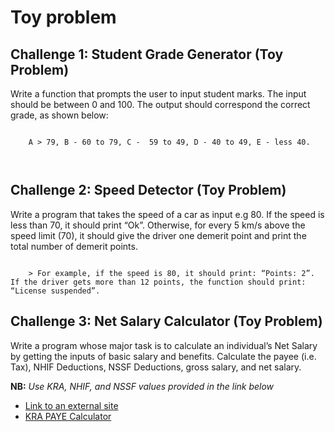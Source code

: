 <h1>Toy problem</h1>
<h2>Challenge 1: Student Grade Generator (Toy Problem)</h2>
<p>Write a function that prompts the user to input student marks. The input should be between 0 and 100. The output should correspond the correct grade, as shown below: </p>
<pre><code>
    A > 79, B - 60 to 79, C -  59 to 49, D - 40 to 49, E - less 40.

</code></pre>
<h2>Challenge 2: Speed Detector (Toy Problem)</h2>
<p>Write a program that takes the speed of a car as input e.g 80. If the speed is less than 70, it should print “Ok”. Otherwise, for every 5 km/s above the speed limit (70), it should give the driver one demerit point and print the total number of demerit points.</p>
<pre><code>
    > For example, if the speed is 80, it should print: “Points: 2”. If the driver gets more than 12 points, the function should print: “License suspended”.
</code></pre>
<h2>Challenge 3: Net Salary Calculator (Toy Problem)</h2>
<p>Write a program whose major task is to calculate an individual’s Net Salary by getting the inputs of basic salary and benefits. Calculate the payee (i.e. Tax), NHIF Deductions, NSSF Deductions, gross salary, and net salary. </p>
<p><strong>NB:</strong> <em>Use KRA, NHIF, and NSSF values provided in the link below</em></p>
<ul>
    <li><a href="https://www.aren.co.ke/payroll/taxrates.htm">Link to an external site</a></li>
    <li><a href="https://www.kra.go.ke/individual/calculate-tax/calculating-tax/paye">KRA PAYE Calculator</a></li>
</ul>
